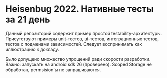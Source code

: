 # Heisenbug 2022. Нативные тесты за 21 день

Данный репозиторий содержит пример простой testability-архитектуры.
Присутствуют примеры unit-тестов, ui-тестов, интеграционных тестов, тестов с подменами зависимостей.
Следует воспринимать как иллюстрацию к докладу.

Было допущено множество упрощений ради скорости разработки.
Важно: запускать на android sdk 26 (проверено).
Scoped Storage не обработан, permsision'ы не запрашиваются.